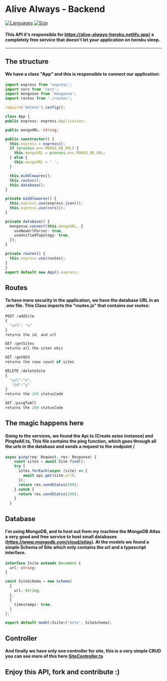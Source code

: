 # Alive Always - Backend
  [![Languages](https://img.shields.io/github/languages/count/NicolasLopes7/always-live-backend?style=flat-square)](#) [![Size](https://img.shields.io/github/repo-size/NicolasLopes7/always-live-backend?style=flat-square)]()

  #### This API it's responsible for https://alive-always-heroku.netlify.app/ a completely free service that doesn't let your application on heroku sleep.
----------
  ## The structure
  #### We have a class "App" and this is responsible to connect our application:
  ```typescript
  import express from 'express';
import cors from 'cors';
import mongoose from 'mongoose';
import routes from './routes';

require('dotenv').config();

  class App {
  public express: express.Application;

  public mongoURL: string;

  public constructor() {
    this.express = express();
    if (process.env.MONGO_DB_URL) {
      this.mongoURL = process.env.MONGO_DB_URL;
    } else {
      this.mongoURL = ' ';
    }

    this.middlewares();
    this.routes();
    this.database();
  }

  private middlewares() {
    this.express.use(express.json());
    this.express.use(cors());
  }

  private database() {
    mongoose.connect(this.mongoURL, {
      useNewUrlParser: true,
      useUnifiedTopology: true,
    });
  }

  private routes() {
    this.express.use(routes);
  }
}
export default new App().express;
```
## Routes
#### To have more security in the application, we have the database URL in an .env file. This Class imports the "routes.js" that contains our routes:
```js
POST /addSite
{
  "url": "x"
}
returns the id, and url

GET /getSites
returns all the sites objs

GET /getQtd
returns the rows count of sites

DELETE /deleteSite
{
  "url":"x",
   "id":"y"
}
returns the 200 statusCode

GET /pingToAll
returns the 200 statusCode
```
## The magic happens here
#### Going to the services, we found the Api.ts (Create axios instance) and PingtoAll.ts, This file contains the ping function, which goes through all the urls in the database and sends a request to the endpoint /
```typescript
async ping(req: Request, res: Response) {
    const sites = await Site.find();
    try {
      sites.forEach(async (site) => {
        await api.get(site.url);
      });
      return res.sendStatus(200);
    } catch {
      return res.sendStatus(200);
    }
  }
  ```
## Database
#### I'm using MongoDB, and to host out from my machine the MongoDB Atlas a very good and free service to host small databases (https://www.mongodb.com/cloud/atlas). At the models we found a simple Schema of Site which only contains the url and a typescript interface.
```typescript
interface Isite extends Document {
  url: string;
}

const SiteSchema = new Schema(
  {
    url: String,
  },
  {
    timestamps: true,
  }
);

export default model<Isite>('Site', SiteSchema);
```
## Controller
#### And finally we have only one controller for site, this is a very simple CRUD you can see more of this here [SiteController.ts](src/Controllers/SiteController.ts)

## Enjoy this API, fork and contribute :)

